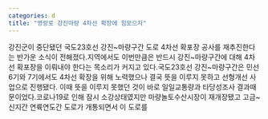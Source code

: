 ```yaml
---
categories: d
title: "영랑로 강진마량 4차선 확장에 힘모으자"
---
```

강진군이 중단됐던 국도23호선 강진~마량구간 도로 4차선 확포장 공사를 재추진한다는 반가운 소식이 전해졌다.지역에서도 이번만큼은 반드시 강진~마량구간에 대해 4차선 확포장을 이뤄내야 한다는 목소리가 커지고 있다.국도23호선 강진~마량구간은 민선6기와 7기에서도 4차선 확장을 위해 노력했으나 결국 뜻을 이루지 못하고 선형개선 사업으로 진행됐다. 이때 뜻을 이루지 못했던 것이 바로 일일교통량과 타당성조사 결과때문이었다.코로나19로 인해 잠시 소강상태였지만 마량놀토수산시장이 재개장됐고 고금~신지간 연륙연도간 도로가 개통되면서 이 도로를